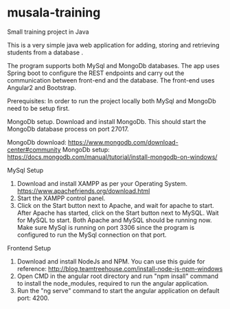 # musala-training
Small training project in Java


This is a very simple java web application for adding, storing and retrieving students from a database . 

The program supports both MySql and MongoDb databases. The app uses Spring boot to configure the REST endpoints and carry out 
the communication between front-end and the database. The front-end uses Angular2 and Bootstrap.

Prerequisites:
In order to run the project locally both MySql and MongoDb need to be setup first.

MongoDb setup.
Download and install MongoDb. This should start the MongoDb database process on port 27017.

MongoDb download: https://www.mongodb.com/download-center#community
MongoDb setup: https://docs.mongodb.com/manual/tutorial/install-mongodb-on-windows/

MySql Setup
1.	Download and install XAMPP as per your Operating System.
	https://www.apachefriends.org/download.html
2.	Start the XAMPP control panel.
3.	Click on the Start button next to Apache, and wait for apache to start. After Apache has started, click on the Start button next to MySQL. Wait for MySQL to start. Both Apache and MySQL should be running now.
Make sure MySql is running on port 3306 since the program is configured to run the MySql connection on that port.

Frontend Setup

1. Download and install NodeJs and NPM. You can use this guide for reference: http://blog.teamtreehouse.com/install-node-js-npm-windows
2. Open CMD in the angular root directory and run "npm insall" command to install the node_modules, required to run the angular application.
3. Run the "ng serve" command to start the angular application on default port: 4200.


